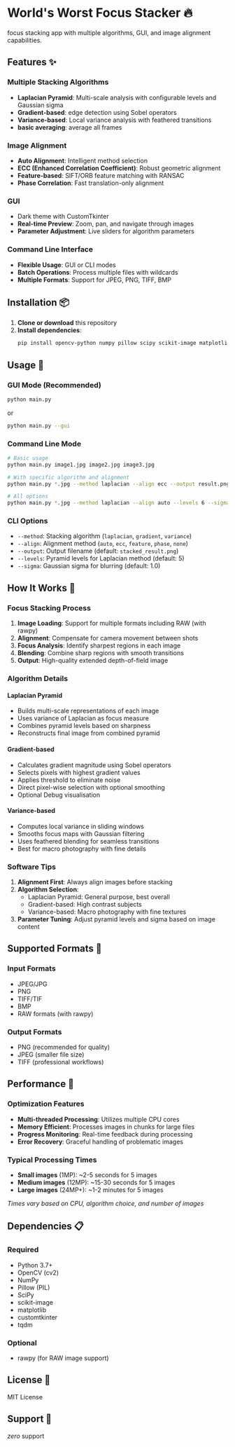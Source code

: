 # World's Worst Focus Stacker 🔥

focus stacking app with multiple algorithms, GUI, and image alignment capabilities.

## Features ✨

### Multiple Stacking Algorithms
- **Laplacian Pyramid**: Multi-scale analysis with configurable levels and Gaussian sigma
- **Gradient-based**: edge detection using Sobel operators
- **Variance-based**: Local variance analysis with feathered transitions
- **basic averaging**: average all frames

### Image Alignment
- **Auto Alignment**: Intelligent method selection
- **ECC (Enhanced Correlation Coefficient)**: Robust geometric alignment
- **Feature-based**: SIFT/ORB feature matching with RANSAC
- **Phase Correlation**: Fast translation-only alignment

### GUI
- Dark theme with CustomTkinter
- **Real-time Preview**: Zoom, pan, and navigate through images
- **Parameter Adjustment**: Live sliders for algorithm parameters

### Command Line Interface
- **Flexible Usage**: GUI or CLI modes
- **Batch Operations**: Process multiple files with wildcards
- **Multiple Formats**: Support for JPEG, PNG, TIFF, BMP

## Installation 📦

1. **Clone or download** this repository
2. **Install dependencies**:
   ```bash
   pip install opencv-python numpy pillow scipy scikit-image matplotlib customtkinter tqdm
   ```

## Usage 🚀

### GUI Mode (Recommended)
```bash
python main.py
```
or
```bash
python main.py --gui
```

### Command Line Mode
```bash
# Basic usage
python main.py image1.jpg image2.jpg image3.jpg

# With specific algorithm and alignment
python main.py *.jpg --method laplacian --align ecc --output result.png

# All options
python main.py *.jpg --method laplacian --align auto --levels 6 --sigma 1.5 --output stacked.png
```

### CLI Options
- `--method`: Stacking algorithm (`laplacian`, `gradient`, `variance`)
- `--align`: Alignment method (`auto`, `ecc`, `feature`, `phase`, `none`)
- `--output`: Output filename (default: `stacked_result.png`)
- `--levels`: Pyramid levels for Laplacian method (default: 5)
- `--sigma`: Gaussian sigma for blurring (default: 1.0)

## How It Works 🔬

### Focus Stacking Process
1. **Image Loading**: Support for multiple formats including RAW (with rawpy)
2. **Alignment**: Compensate for camera movement between shots
3. **Focus Analysis**: Identify sharpest regions in each image
4. **Blending**: Combine sharp regions with smooth transitions
5. **Output**: High-quality extended depth-of-field image

### Algorithm Details

#### Laplacian Pyramid
- Builds multi-scale representations of each image
- Uses variance of Laplacian as focus measure
- Combines pyramid levels based on sharpness
- Reconstructs final image from combined pyramid

#### Gradient-based
- Calculates gradient magnitude using Sobel operators
- Selects pixels with highest gradient values
- Applies threshold to eliminate noise
- Direct pixel-wise selection with optional smoothing
- Optional Debug visualisation

#### Variance-based
- Computes local variance in sliding windows
- Smooths focus maps with Gaussian filtering
- Uses feathered blending for seamless transitions
- Best for macro photography with fine details

### Software Tips
1. **Alignment First**: Always align images before stacking
2. **Algorithm Selection**: 
   - Laplacian Pyramid: General purpose, best overall
   - Gradient-based: High contrast subjects
   - Variance-based: Macro photography with fine textures
3. **Parameter Tuning**: Adjust pyramid levels and sigma based on image content

## Supported Formats 📁

### Input Formats
- JPEG/JPG
- PNG
- TIFF/TIF
- BMP
- RAW formats (with rawpy)

### Output Formats
- PNG (recommended for quality)
- JPEG (smaller file size)
- TIFF (professional workflows)

## Performance 🚀

### Optimization Features
- **Multi-threaded Processing**: Utilizes multiple CPU cores
- **Memory Efficient**: Processes images in chunks for large files
- **Progress Monitoring**: Real-time feedback during processing
- **Error Recovery**: Graceful handling of problematic images

### Typical Processing Times
- **Small images** (1MP): ~2-5 seconds for 5 images
- **Medium images** (12MP): ~15-30 seconds for 5 images  
- **Large images** (24MP+): ~1-2 minutes for 5 images

*Times vary based on CPU, algorithm choice, and number of images*


## Dependencies 📋

### Required
- Python 3.7+
- OpenCV (cv2)
- NumPy
- Pillow (PIL)
- SciPy
- scikit-image
- matplotlib
- customtkinter
- tqdm

### Optional
- rawpy (for RAW image support)

## License 📜
MIT License

## Support 💬
*zero* support
